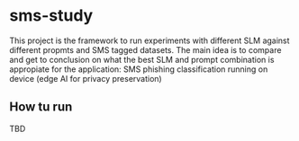 # sms-study

This project is the framework to run experiments with different SLM against different propmts and SMS tagged datasets.
The main idea is to compare and get to conclusion on what the best SLM and prompt combination is appropiate for the
application: SMS phishing classification running on device (edge AI for privacy preservation)

## How tu run
TBD

